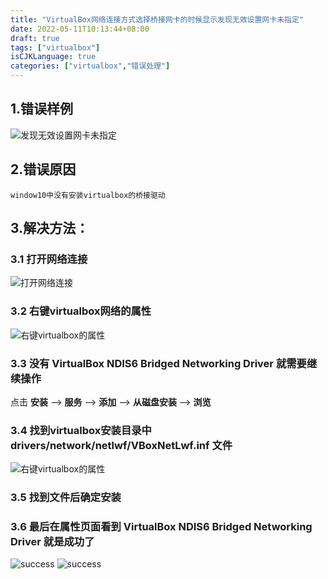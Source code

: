```yaml
---
title: "VirtualBox网络连接方式选择桥接网卡的时候显示发现无效设置网卡未指定"
date: 2022-05-11T10:13:44+08:00
draft: true
tags: ["virtualbox"]
isCJKLanguage: true
categories: ["virtualbox","错误处理"]
---
```


## 1.错误样例
![发现无效设置网卡未指定](/image/2022/05/11/virtualbox网络连接方式选择桥接网卡的时候显示发现无效设置网卡未指定/01发现无效设置网卡未指定.png)
## 2.错误原因
	window10中没有安装virtualbox的桥接驱动
## 3.解决方法：
### 3.1 打开网络连接
![打开网络连接](/image/2022/05/11/virtualbox网络连接方式选择桥接网卡的时候显示发现无效设置网卡未指定/02打开网络连接.png)
### 3.2 右键virtualbox网络的属性
![右键virtualbox的属性](/image/2022/05/11/virtualbox网络连接方式选择桥接网卡的时候显示发现无效设置网卡未指定/03右键virtualbox的属性.png)
### 3.3 没有 **VirtualBox NDIS6 Bridged Networking Driver** 就需要继续操作
点击 **安装** --> **服务** --> **添加** --> **从磁盘安装** --> **浏览**
### 3.4 找到virtualbox安装目录中 **drivers/network/netlwf/VBoxNetLwf.inf** 文件
![右键virtualbox的属性](/image/2022/05/11/virtualbox网络连接方式选择桥接网卡的时候显示发现无效设置网卡未指定/04找到VBoxNetLwf文件.png)
### 3.5 找到文件后确定安装
### 3.6 最后在属性页面看到 **VirtualBox NDIS6 Bridged Networking Driver** 就是成功了
![success](/image/2022/05/11/virtualbox网络连接方式选择桥接网卡的时候显示发现无效设置网卡未指定/05成功.png)
![success](/image/2022/05/11/virtualbox网络连接方式选择桥接网卡的时候显示发现无效设置网卡未指定/06成功.png)